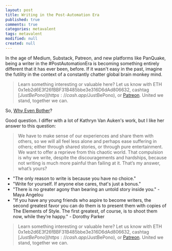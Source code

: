 ```yaml
---
layout: post
title: Writing in the Post-Automation Era
published: true
comments: true
categories: metavalent
tags: metavalent
modified: null
created: null
---
```


In the age of Medium, Substack, Patreon, and new platforms like PanQuake, being a writer in the #PostAutomationEra is becoming something entirely different that it has ever been, before. If it wasn't easy in the past, imagine the futility in the context of a constantly chatter global brain monkey mind.

> Learn something interesting or valuable here? Let us know with ETH 0x1eb2d6E3f26fBBF31B485bbe3e316D6dAd806632, cashtag [$JustBePono](https://cash.app/$JustBePono), or [Patreon](https://patreon.com/metavalent). United we stand, together we can.

So, [Why Even Bother](https://writingcooperative.com/why-bother-being-a-writer-421d707daefd)?

Good question. I differ with a lot of Kathryn Van Auken's work, but I like her answer to this question:

> We have to make sense of our experiences and share them with others, so we will all feel less alone and perhaps ease suffering in others; either through shared stories, or through pure entertainment. We want to offer a reprieve from this chaotic world.
> That compulsion is why we write, despite the discouragements and hardships, because not writing is much more painful than failing at it.
> That’s my answer, what’s yours?

- "The only reason to write is because you have no choice."
- "Write for yourself. If anyone else cares, that's just a bonus."
- "There is no greater agony than bearing an untold story inside you." - Maya Angelou
- "If you have any young friends who aspire to become writers, the second greatest favor you can do them is to present them with copies of The Elements of Style. The first greatest, of course, is to shoot them now, while they’re happy." - Dorothy Parker

> Learn something interesting or valuable here? Let us know with ETH 0x1eb2d6E3f26fBBF31B485bbe3e316D6dAd806632, cashtag [$JustBePono](https://cash.app/$JustBePono), or [Patreon](https://patreon.com/metavalent). United we stand, together we can.